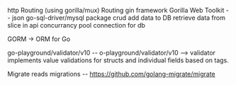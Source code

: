 http 
Routing (using gorilla/mux)
Routing gin framework 
Gorilla Web Toolkit --
json
go-sql-driver/mysql package
crud 
add data to DB
retrieve data from slice in api 
concurrancy 
pool connection for db 

GORM -> ORM for Go 

go-playground/validator/v10 -- o-playground/validator/v10 
-->  validator implements value validations for structs and individual fields based on tags.

Migrate reads migrations  -- https://github.com/golang-migrate/migrate

